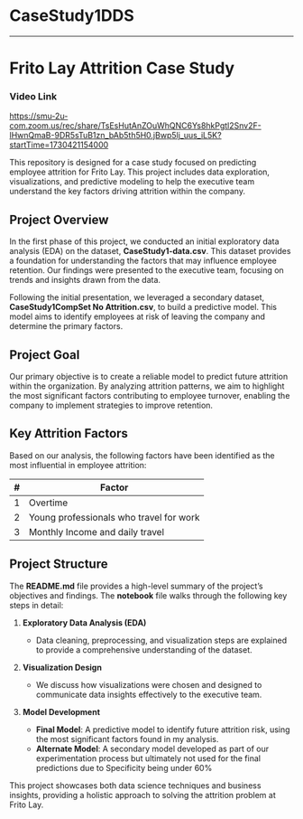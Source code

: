 # CaseStudy1DDS
---

# Frito Lay Attrition Case Study
### Video Link
https://smu-2u-com.zoom.us/rec/share/TsEsHutAnZOuWhQNC6Ys8hkPgtl2Snv2F-lHwnQmaB-9DR5sTuB1zn_bAb5th5H0.jBwp5lj_uus_iL5K?startTime=1730421154000

This repository is designed for a case study focused on predicting employee attrition for Frito Lay. This project includes data exploration, visualizations, and predictive modeling to help the executive team understand the key factors driving attrition within the company.

## Project Overview

In the first phase of this project, we conducted an initial exploratory data analysis (EDA) on the dataset, **CaseStudy1-data.csv**. This dataset provides a foundation for understanding the factors that may influence employee retention. Our findings were presented to the executive team, focusing on trends and insights drawn from the data.

Following the initial presentation, we leveraged a secondary dataset, **CaseStudy1CompSet No Attrition.csv**, to build a predictive model. This model aims to identify employees at risk of leaving the company and determine the primary factors.

## Project Goal

Our primary objective is to create a reliable model to predict future attrition within the organization. By analyzing attrition patterns, we aim to highlight the most significant factors contributing to employee turnover, enabling the company to implement strategies to improve retention.

## Key Attrition Factors

Based on our analysis, the following factors have been identified as the most influential in employee attrition:

| #  | Factor                                        |
|----|-----------------------------------------------|
| 1  | Overtime                                      |
| 2  | Young professionals who travel for work       |
| 3  | Monthly Income and daily travel               |

## Project Structure

The **README.md** file provides a high-level summary of the project’s objectives and findings. The **notebook** file walks through the following key steps in detail:

1. **Exploratory Data Analysis (EDA)**  
   - Data cleaning, preprocessing, and visualization steps are explained to provide a comprehensive understanding of the dataset.

2. **Visualization Design**  
   - We discuss how visualizations were chosen and designed to communicate data insights effectively to the executive team.

3. **Model Development**  
   - **Final Model**: A predictive model to identify future attrition risk, using the most significant factors found in my analysis.
   - **Alternate Model**: A secondary model developed as part of our experimentation process but ultimately not used for the final predictions due to Specificity being under 60% 

This project showcases both data science techniques and business insights, providing a holistic approach to solving the attrition problem at Frito Lay.
